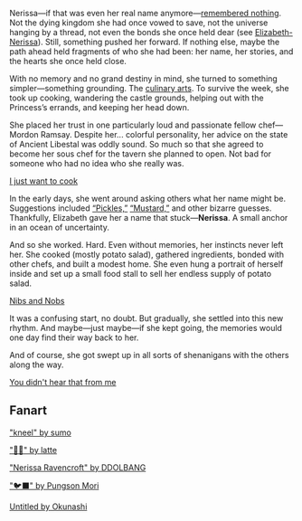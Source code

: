 Nerissa—if that was even her real name anymore—[remembered nothing](https://www.youtube.com/live/XfZh_3xb7i0?si=4ltg7sRVoTvNszan&t=1063). Not the dying kingdom she had once vowed to save, not the universe hanging by a thread, not even the bonds she once held dear (see [Elizabeth-Nerissa](#edge:liz-nerissa)). Still, something pushed her forward. If nothing else, maybe the path ahead held fragments of who she had been: her name, her stories, and the hearts she once held close.

With no memory and no grand destiny in mind, she turned to something simpler—something grounding. The [culinary arts](https://www.youtube.com/live/XfZh_3xb7i0?si=pOseYNmId4we0h3f&t=1909). To survive the week, she took up cooking, wandering the castle grounds, helping out with the Princess’s errands, and keeping her head down.

She placed her trust in one particularly loud and passionate fellow chef—Mordon Ramsay. Despite her... colorful personality, her advice on the state of Ancient Libestal was oddly sound. So much so that she agreed to become her sous chef for the tavern she planned to open. Not bad for someone who had no idea who she really was.

[I just want to cook](#embed:https://www.youtube.com/live/XfZh_3xb7i0?si=3600WJ1QhxxPaCmK&t=2472)

In the early days, she went around asking others what her name might be. Suggestions included [“Pickles,”](https://www.youtube.com/live/XfZh_3xb7i0?si=LsieHphNAMacw33r&t=2781) [“Mustard,”](https://www.youtube.com/live/XfZh_3xb7i0?si=Vfs5XEK6BG2ZsnzT&t=3599) and other bizarre guesses. Thankfully, Elizabeth gave her a name that stuck—**Nerissa**. A small anchor in an ocean of uncertainty.

And so she worked. Hard. Even without memories, her instincts never left her. She cooked (mostly potato salad), gathered ingredients, bonded with other chefs, and built a modest home. She even hung a portrait of herself inside and set up a small food stall to sell her endless supply of potato salad.

[Nibs and Nobs](#embed:https://www.youtube.com/live/XfZh_3xb7i0?si=7S0EfQQjekgE0R6Z&t=18770)

It was a confusing start, no doubt. But gradually, she settled into this new rhythm. And maybe—just maybe—if she kept going, the memories would one day find their way back to her.

And of course, she got swept up in all sorts of shenanigans with the others along the way.

[You didn't hear that from me](#embed:https://www.youtube.com/live/XfZh_3xb7i0?si=lWELp9iRolic9XBH&t=20884)


## Fanart

["kneel" by sumo](https://x.com/sumo88_/status/1900190544602734862)

["💙🎼" by latte](https://x.com/leuvi_tte/status/1902565329823568215)

["Nerissa Ravencroft" by DDOLBANG](https://x.com/DDOLBANG11/status/1902194136926843161)

["🐦‍⬛" by Pungson Mori](https://x.com/33aalloonnHD/status/1902579334008692736)

[Untitled by Okunashi](https://x.com/okunashi27/status/1900088484695818505)
